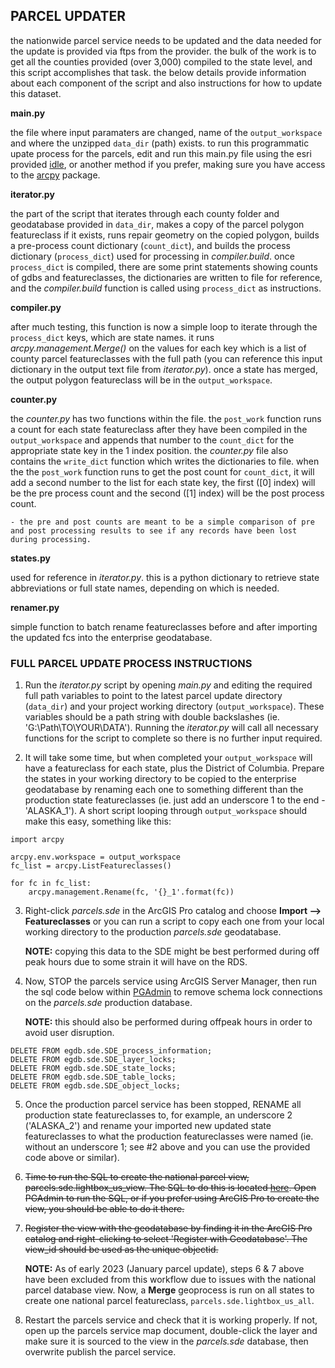 ## PARCEL UPDATER

the nationwide parcel service needs to be updated and the data needed for the update is provided via ftps from the provider. the bulk of the work is to get all the counties provided (over 3,000) compiled to the state level, and this script accomplishes that task. the below details provide information about each component of the script and also instructions for how to update this dataset.

__main.py__
    
the file where input paramaters are changed, name of the `output_workspace` and where the unzipped `data_dir` (path) exists. to run this programmatic upate process for the parcels, edit and run this main.py file using the esri provided [idle](https://docs.python.org/3/library/idle.html), or another method if you prefer, making sure you have access to the [arcpy](https://pro.arcgis.com/en/pro-app/latest/arcpy/get-started/what-is-arcpy-.htm) package.

__iterator.py__
    
the part of the script that iterates through each county folder and geodatabase provided in `data_dir`, makes a copy of the parcel polygon featureclass if it exists, runs repair geometry on the copied polygon, builds a pre-process count dictionary (`count_dict`), and builds the process dictionary (`process_dict`) used for processing in _compiler.build_. once `process_dict` is compiled, there are some print statements showing counts of gdbs and featureclasses, the dictionaries are written to file for reference, and the _compiler.build_ function is called using `process_dict` as instructions.

__compiler.py__

after much testing, this function is now a simple loop to iterate through the `process_dict` keys, which are state names. it runs _arcpy.management.Merge()_ on the values for each key which is a list of county parcel featureclasses with the full path (you can reference this input dictionary in the output text file from _iterator.py_). once a state has merged, the output polygon featureclass will be in the `output_workspace`.

__counter.py__

the _counter.py_ has two functions within the file. the `post_work` function runs a count for each state featureclass after they have been compiled in the `output_workspace` and appends that number to the `count_dict` for the appropriate state key in the 1 index position. the _counter.py_ file also contains the `write_dict` function which writes the dictionaries to file. when the the `post_work` function runs to get the post count for `count_dict`, it will add a second number to the list for each state key, the first ([0] index) will be the pre process count and the second ([1] index) will be the post process count.
    
    - the pre and post counts are meant to be a simple comparison of pre and post processing results to see if any records have been lost during processing.

__states.py__
    
used for reference in _iterator.py_. this is a python dictionary to retrieve state abbreviations or full state names, depending on which is needed.

__renamer.py__

simple function to batch rename featureclasses before and after importing the updated fcs into the enterprise geodatabase.


### FULL PARCEL UPDATE PROCESS INSTRUCTIONS

1. Run the _iterator.py_ script by opening _main.py_ and editing the required full path variables to point to the latest parcel update directory (`data_dir`) and your project working directory (`output_workspace`). These variables should be a path string with double backslashes (ie. 'G:\\Path\\TO\\YOUR\\DATA'). Running the _iterator.py_ will call all necessary functions for the script to complete so there is no further input required.

2. It will take some time, but when completed your `output_workspace` will have a featureclass for each state, plus the District of Columbia. Prepare the states in your working directory to be copied to the enterprise geodatabase by renaming each one to something different than the production state featureclasses (ie. just add an underscore 1 to the end - 'ALASKA_1'). A short script looping through `output_workspace` should make this easy, something like this:

```
import arcpy
    
arcpy.env.workspace = output_workspace
fc_list = arcpy.ListFeatureclasses()
    
for fc in fc_list:
    arcpy.management.Rename(fc, '{}_1'.format(fc))
```

3. Right-click _parcels.sde_ in the ArcGIS Pro catalog and choose __Import --> Featureclasses__ or you can run a script to copy each one from your local working directory to the production _parcels.sde_ geodatabase.    
    
    __NOTE:__ copying this data to the SDE might be best performed during off peak hours due to some strain it will have on the RDS.

4. Now, STOP the parcels service using ArcGIS Server Manager, then run the sql code below within [PGAdmin](https://www.pgadmin.org/) to remove schema lock connections on the _parcels.sde_ production database. 
    
    __NOTE:__ this should also be performed during offpeak hours in order to avoid user disruption.
    
```
DELETE FROM egdb.sde.SDE_process_information;
DELETE FROM egdb.sde.SDE_layer_locks;
DELETE FROM egdb.sde.SDE_state_locks;
DELETE FROM egdb.sde.SDE_table_locks;
DELETE FROM egdb.sde.SDE_object_locks;
```

5. Once the production parcel service has been stopped, RENAME all production state featureclasses to, for example, an underscore 2 ('ALASKA_2') and rename your imported new updated state featureclasses to what the production featureclasses were named (ie. without an underscore 1; see #2 above and you can use the provided code above or similar).

6. ~~Time to run the SQL to create the national parcel view, parcels.sde.lightbox_us_view. The SQL to do this is located [here](https://github.com/aypapower/GIS/blob/dev/sql/archive/lightbox_us_view_v4.sql). Open PGAdmin to run the SQL, or if you prefer using ArcGIS Pro to create the view, you should be able to do it there.~~

7. ~~Register the view with the geodatabase by finding it in the ArcGIS Pro catalog and right-clicking to select 'Register with Geodatabase'. The view_id should be used as the unique objectid.~~

    __NOTE:__ As of early 2023 (January parcel update), steps 6 & 7 above have been excluded from this workflow due to issues with the national parcel database view. Now, a __Merge__ geoprocess is run on all states to create one national parcel featureclass, `parcels.sde.lightbox_us_all`.

8. Restart the parcels service and check that it is working properly. If not, open up the parcels service map document, double-click the layer and make sure it is sourced to the view in the _parcels.sde_ database, then overwrite publish the parcel service.
